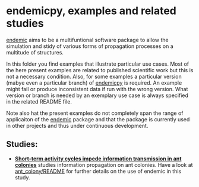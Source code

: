 # endemicpy, examples and related studies

[endemic](...) aims to be a multifuntional software package to allow the simulation and stidy of various forms of propagation processes on a multitude of structures.

In this folder you find examples that illustrate particular use cases.
Most of the here present examples are related to published scientific work but this is not a necessary condition. 
Also, for some examples a particular version (mabye even a particular branch) of [endemicpy](...) is required.
An example might fail or produce inconsistent data if run with the wrong version.
What version or branch is needed by an exemplary use case is always specified in the related README file.

Note also hat the present examples do not completely span the range of applicaiton of the [endemic](...) package and that the package is currently used in other projects and thus under continuous development.

## Studies:

- **[Short-term activity cycles impede information transmission in ant colonies](https://doi.org/10.1371/journal.pcbi.1005527)** studies information propagation on ant colonies.
    Have a look at [ant_colony/README](./ant_colony/README.md) for further details on the use of endemic in this study.